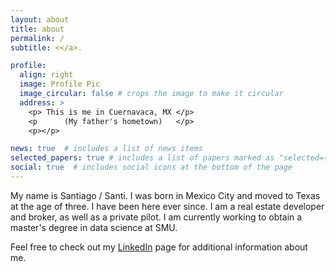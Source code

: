 ```yaml
---
layout: about
title: about
permalink: /
subtitle: <</a>.

profile:
  align: right
  image: Profile Pic
  image_circular: false # crops the image to make it circular
  address: >
    <p> This is me in Cuernavaca, MX </p>
    <p      (My father's hometown)   </p>
    <p></p>

news: true  # includes a list of news items
selected_papers: true # includes a list of papers marked as "selected={true}"
social: true  # includes social icons at the bottom of the page
---
```


My name is Santiago / Santi. I was born in Mexico City and moved to Texas at the age of three. I have been here ever since. I am a real estate developer and broker, as well as a private pilot. I am currently working to obtain a master's degree in data science at SMU.

Feel free to check out my [LinkedIn](https://www.linkedin.com/in/santiagogutierrezpumarejo/) page for additional information about me.